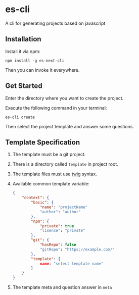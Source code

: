 # es-cli

A cli for generating projects based on javascript

## Installation

Install it via npm: 

```shell
npm install -g es-next-cli
```

Then you can invoke it everywhere.

## Get Started

Enter the directory where you want to create the project.

Execute the following command in your terminal:

```shell
es-cli create
```

Then select the project template and answer some questions.


## Template Specification

1. The template must be a git project.
2. There is a directory called `template` in project root.
3. The template files must use [twig](https://github.com/twigjs/twig.js) syntax.
4. Available common template variable:
    
    ```json
    {
        "context": {
            "basic": {
                "name": "projectName"
                "author": "author"
            },
            "npm": {
                "private": true
                "lisence": "private"
            },
            "git": {
                "hasRepo": false
                "gitRepo": "https://example.com/"
            },
            "template": {
                name: "select template name"
            }
        }
    }
    ``` 
5. The template meta and question answer in `meta`

